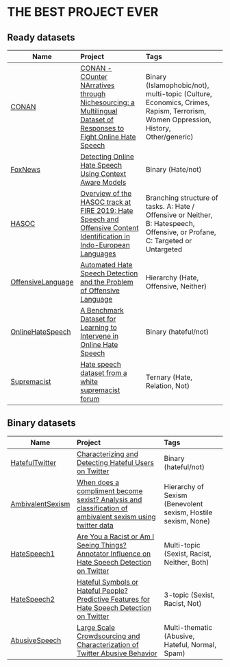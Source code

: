 # THE BEST PROJECT EVER

## Ready datasets
| Name          | Project       | Tags  |
| ------------- |:-------------|:-----|
| [CONAN](datasets/CONAN)						  | [CONAN - COunter NArratives through Nichesourcing: a Multilingual Dataset of Responses to Fight Online Hate Speech](https://github.com/marcoguerini/CONAN)			   | Binary (Islamophobic/not),  multi-topic (Culture, Economics, Crimes, Rapism, Terrorism, Women Oppression, History, Other/generic)
| [FoxNews](datasets/FoxNews)					  | [Detecting Online Hate Speech Using Context Aware Models](https://github.com/sjtuprog/fox-news-comments)																   | Binary (Hate/not) |
| [HASOC](datasets/HASOC)                         | [Overview of the HASOC track at FIRE 2019: Hate Speech and Offensive Content Identification in Indo-European Languages](https://hasocfire.github.io/hasoc/2019/index.html) | Branching structure of tasks. A: Hate / Offensive or Neither, B: Hatespeech, Offensive, or Profane, C: Targeted or Untargeted |
| [OffensiveLanguage](datasets/OffensiveLanguage) | [Automated Hate Speech Detection and the Problem of Offensive Language](https://github.com/t-davidson/hate-speech-and-offensive-language)							   | Hierarchy (Hate, Offensive, Neither) |
| [OnlineHateSpeech](datasets/OnlineHateSpeech)   | [A Benchmark Dataset for Learning to Intervene in Online Hate Speech](https://github.com/jing-qian/A-Benchmark-Dataset-for-Learning-to-Intervene-in-Online-Hate-Speech) | Binary (hateful/not) |
| [Supremacist](datasets/Supremacist)			  | [Hate speech dataset from a white supremacist forum](https://github.com/Vicomtech/hate-speech-dataset)																			   | Ternary (Hate, Relation, Not) |


## Binary datasets
| Name          | Project       | Tags  |
| ------------- |:-------------|:-----|
| [HatefulTwitter](datasets/HatefulTwitter)       | [Characterizing and Detecting Hateful Users on Twitter](https://github.com/manoelhortaribeiro/HatefulUsersTwitter)													   | Binary (hateful/not) |
| [AmbivalentSexism](datasets/AmbivalentSexism)   |[When does a compliment become sexist? Analysis and classification of ambivalent sexism using twitter data](https://github.com/AkshitaJha/NLP_CSS_2017)				   | Hierarchy of Sexism (Benevolent sexism, Hostile sexism, None)|
| [HateSpeech1](datasets/HateSpeech1)			  | [Are You a Racist or Am I Seeing Things? Annotator Influence on Hate Speech Detection on Twitter](https://github.com/zeerakw/hatespeech)						       | Multi-topic (Sexist, Racist, Neither, Both) |
| [HateSpeech2](datasets/HateSpeech2)			  | [Hateful Symbols or Hateful People? Predictive Features for Hate Speech Detection on Twitter](https://github.com/zeerakw/hatespeech)								   | 3-topic (Sexist, Racist, Not) |
| [AbusiveSpeech](datasets/AbusiveSpeech)         | [Large Scale Crowdsourcing and Characterization of Twitter Abusive Behavior](https://github.com/ENCASEH2020/hatespeech-twitter)                                         | Multi-thematic (Abusive, Hateful, Normal, Spam) |

